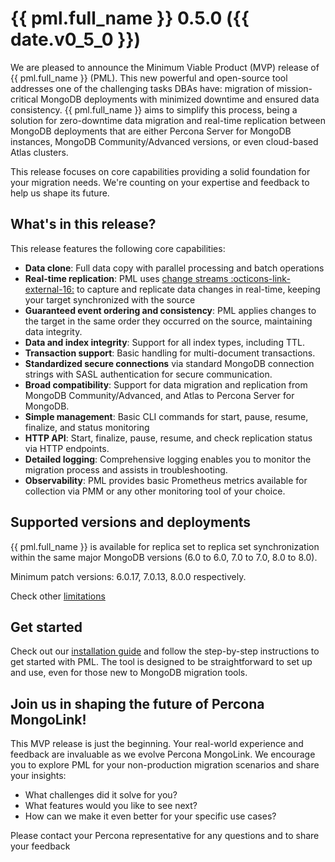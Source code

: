 # {{ pml.full_name }} 0.5.0 ({{ date.v0_5_0 }})

We are pleased to announce the Minimum Viable Product (MVP) release of {{ pml.full_name }} (PML). This new powerful and open-source tool addresses one of the challenging tasks DBAs have: migration of mission-critical MongoDB deployments with minimized downtime and ensured data consistency. {{ pml.full_name }} aims to simplify this process, being a solution for zero-downtime data migration and real-time replication between MongoDB deployments that are either Percona Server for MongoDB instances, MongoDB Community/Advanced versions, or even cloud-based Atlas clusters.

This release focuses on core capabilities providing a solid foundation for your migration needs. We're counting on your expertise and feedback to help us shape its future.

## What's in this release?

This release features the following core capabilities:

* **Data clone**: Full data copy with parallel processing and batch operations
* **Real-time replication**: PML uses [change streams :octicons-link-external-16:](https://www.mongodb.com/docs/manual/changeStreams/) to capture and replicate data changes in real-time, keeping your target synchronized with the source
* **Guaranteed event ordering and consistency**: PML applies changes to the target in the same order they occurred on the source, maintaining data integrity.
* **Data and index integrity**: Support for all index types, including TTL.
* **Transaction support**: Basic handling for multi-document transactions.
* **Standardized secure connections** via standard MongoDB connection strings with SASL authentication for secure communication.
* **Broad compatibility**: Support for data migration and replication from MongoDB Community/Advanced, and Atlas to Percona Server for MongoDB. 
* **Simple management**: Basic CLI commands for start, pause, resume, finalize, and status monitoring
* **HTTP API**: Start, finalize, pause, resume, and check replication status via HTTP endpoints.
* **Detailed logging**: Comprehensive logging enables you to monitor the migration process and assists in troubleshooting.
* **Observability**: PML provides basic Prometheus metrics available for collection via PMM or any other monitoring tool of your choice.

## Supported versions and deployments

{{ pml.full_name }} is available for replica set to replica set synchronization within the same major MongoDB versions (6.0 to 6.0, 7.0 to 7.0, 8.0 to 8.0).

Minimum patch versions: 6.0.17, 7.0.13, 8.0.0 respectively.

Check other [limitations](../limitations.md)

## Get started

Check out our [installation guide](../install/source.md) and follow the step-by-step instructions to get started with PML. The tool is designed to be straightforward to set up and use, even for those new to MongoDB migration tools.

## Join us in shaping the future of Percona MongoLink!

This MVP release is just the beginning. Your real-world experience and feedback are invaluable as we evolve Percona MongoLink. We encourage you to explore PML for your non-production migration scenarios and share your insights:

* What challenges did it solve for you?
* What features would you like to see next?
* How can we make it even better for your specific use cases?

Please contact your Percona representative for any questions and to share your feedback

